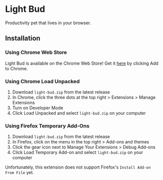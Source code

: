# Light Bud
Productivity pet that lives in your browser.

## Installation

### Using Chrome Web Store
Light Bud is available on the Chrome Web Store! Get it [here](https://chromewebstore.google.com/detail/light-bud/gicjhafihgpncfodokaehbghgkgnjfdg) by clicking Add to Chrome.

### Using Chrome Load Unpacked
1. Download `light-bud.zip` from the latest release
1. In Chrome, click the three dots at the top right > Extensions > Manage Extensions
1. Turn on Developer Mode
1. Click Load Unpacked and select `light-bud.zip` on your computer


### Using Firefox Temporary Add-Ons
1. Download `light-bud.zip` from the latest release
1. In Firefox, click on the menu in the top right > Add-ons and themes
1. Click the gear icon next to Manage Your Extensions > Debug Add-ons
1. Click Load Temporary Add-on and select `light-bud.zip` on your computer

Unfortunately, this extension does not support Firefox's `Install Add-on From File` yet.